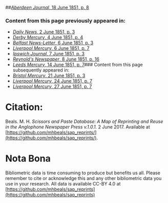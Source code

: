 ##[*Aberdeen Journal*, 18 June 1851, p. 8](https://mhbeals.github.io/sap_html/Aberdeen-Journal/Aberdeen-Journal-18-June-1851-p-8)

### Content from this page previously appeared in:
+ [*Daily News*, 2 June 1851, p. 3](https://mhbeals.github.io/sap_html/Daily-News/Daily-News-2-June-1851-p-3)
+ [*Derby Mercury*, 4 June 1851, p. 4](https://mhbeals.github.io/sap_html/Derby-Mercury/Derby-Mercury-4-June-1851-p-4)
+ [*Belfast News-Letter*, 6 June 1851, p. 3](https://mhbeals.github.io/sap_html/Belfast-News-Letter/Belfast-News-Letter-6-June-1851-p-3)
+ [*Liverpool Mercury*, 6 June 1851, p. 7](https://mhbeals.github.io/sap_html/Liverpool-Mercury/Liverpool-Mercury-6-June-1851-p-7)
+ [*Ipswich Journal*, 7 June 1851, p. 3](https://mhbeals.github.io/sap_html/Ipswich-Journal/Ipswich-Journal-7-June-1851-p-3)
+ [*Reynold's Newspaper*, 8 June 1851, p. 16](https://mhbeals.github.io/sap_html/Reynold's-Newspaper/Reynold's-Newspaper-8-June-1851-p-16)
+ [*Leeds Mercury*, 14 June 1851, p. 7](https://mhbeals.github.io/sap_html/Leeds-Mercury/Leeds-Mercury-14-June-1851-p-7)### Content from this page subsequently appeared in:
+ [*Bristol Mercury*, 21 June 1851, p. 3](https://mhbeals.github.io/sap_html/Bristol-Mercury/Bristol-Mercury-21-June-1851-p-3)
+ [*Liverpool Mercury*, 24 June 1851, p. 7](https://mhbeals.github.io/sap_html/Liverpool-Mercury/Liverpool-Mercury-24-June-1851-p-7)
+ [*Liverpool Mercury*, 27 June 1851, p. 7](https://mhbeals.github.io/sap_html/Liverpool-Mercury/Liverpool-Mercury-27-June-1851-p-7)
                    
# Citation: 

Beals. M. H. *Scissors and Paste Database: A Map of Reprinting and Reuse in the Anglophone Newspaper Press v.1.0.1.* 2 June 2017. Available at [https://github.com/mhbeals/sap_reprints/](https://github.com/mhbeals/sap_reprints/). 
                    
# Nota Bona

Bibliometric data is time consuming to produce but benefits us all. Please remember to cite or acknowledge this and any other bibliometric data you use in your research. All data is available CC-BY 4.0 at [https://github.com/mhbeals/sap_reprints](https://github.com/mhbeals/sap_reprints)
